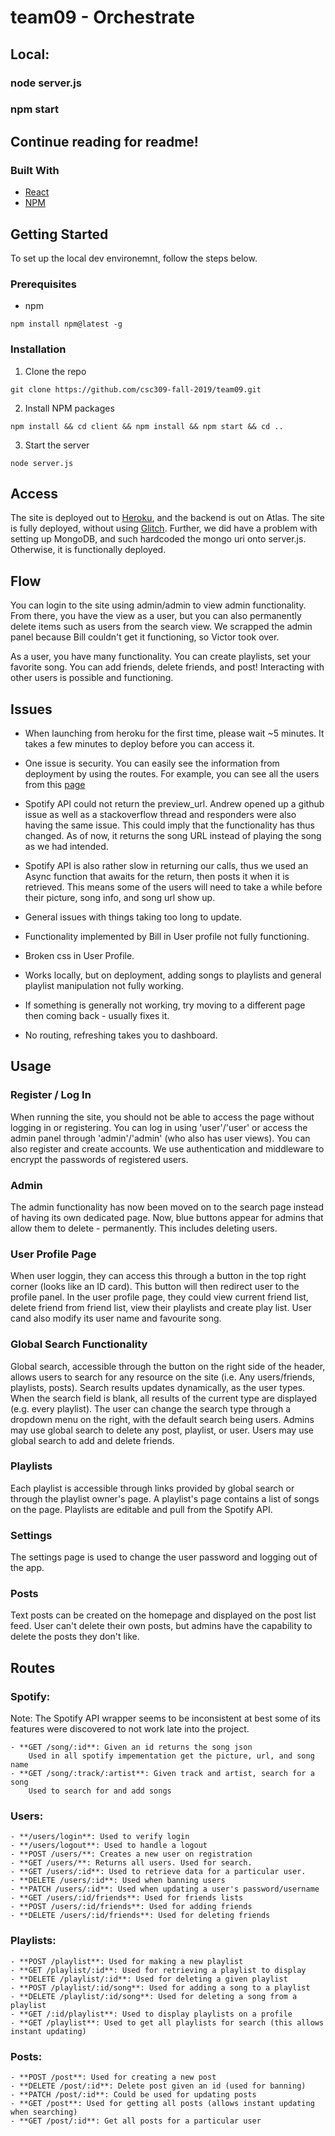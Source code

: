 # team09 - Orchestrate

## Local:
### node server.js
### npm start

## Continue reading for readme!

### Built With
* [React](https://reactjs.org/)
* [NPM](https://www.npmjs.com/)

## Getting Started

To set up the local dev environemnt, follow the steps below.

### Prerequisites

* npm
```
npm install npm@latest -g
```

### Installation

1. Clone the repo
```
git clone https://github.com/csc309-fall-2019/team09.git
```
2. Install NPM packages
```
npm install && cd client && npm install && npm start && cd ..
```
3. Start the server
```
node server.js
```

## Access

The site is deployed out to [Heroku](https://orchestrate-music.herokuapp.com/), and the backend is out on Atlas. The site is fully deployed, without using [Glitch](glitch.me). Further, we did have a problem with setting up MongoDB, and such hardcoded the mongo uri onto server.js. Otherwise, it is functionally deployed.

## Flow

You can login to the site using admin/admin to view admin functionality. From there, you have the view as a user, but you can also permanently delete items such as users from the search view. We scrapped the admin panel because Bill couldn't get it functioning, so Victor took over.

As a user, you have many functionality. You can create playlists, set your favorite song. You can add friends, delete friends, and post! Interacting with other users is possible and functioning.

## Issues

* When launching from heroku for the first time, please wait ~5 minutes. It takes a few minutes to deploy before you can access it.

* One issue is security. You can easily see the information from deployment by using the routes. For example, you can see all the users from this [page](https://orchestrate-music.herokuapp.com/users)

* Spotify API could not return the preview_url. Andrew opened up a github issue as well as a stackoverflow thread and responders were also having the same issue. This could imply that the functionality has thus changed. As of now, it returns the song URL instead of playing the song as we had intended.

* Spotify API is also rather slow in returning our calls, thus we used an Async function that awaits for the return, then posts it when it is retrieved. This means some of the users will need to take a while before their picture, song info, and song url show up.

* General issues with things taking too long to update.

* Functionality implemented by Bill in User profile not fully functioning.

* Broken css in User Profile.

* Works locally, but on deployment, adding songs to playlists and general playlist manipulation not fully working.

* If something is generally not working, try moving to a different page then coming back - usually fixes it.

* No routing, refreshing takes you to dashboard.

## Usage

### Register / Log In
When running the site, you should not be able to access the page without logging in or registering.
You can log in using 'user'/'user' or access the admin panel through 'admin'/'admin' (who also has user views). You can also register and create accounts. We use authentication and middleware to encrypt the passwords of registered users.

### Admin
The admin functionality has now been moved on to the search page instead of having its own dedicated page. Now, blue buttons appear for admins that allow them to delete - permanently. This includes deleting users.


### User Profile Page 
When user loggin, they can access this through a button in the top right corner (looks like an ID card). This button will then redirect user to the profile panel.
In the user profile page, they could view current friend list, delete friend from friend list, view their playlists and create play list.
User cand also modify its user name and favourite song. 

### Global Search Functionality
Global search, accessible through the button on the right side of the header, allows users to search for any resource on the site (i.e. Any users/friends, playlists, posts).
Search results updates dynamically, as the user types. When the search field is blank, all results of the current type are displayed (e.g. every playlist).
The user can change the search type through a dropdown menu on the right, with the default search being users.
Admins may use global search to delete any post, playlist, or user.
Users may use global search to add and delete friends.

### Playlists
Each playlist is accessible through links provided by global search or through the playlist owner's page.
A playlist's page contains a list of songs on the page. Playlists are editable and pull from the Spotify API.


### Settings
The settings page is used to change the user password and logging out of the app.

### Posts
Text posts can be created on the homepage and displayed on the post list feed. User can't delete their own posts, but admins have the capability to delete the posts they don't like.

## Routes

### Spotify:
Note: The Spotify API wrapper seems to be inconsistent at best some of its features were discovered to not work late into the project.

    - **GET /song/:id**: Given an id returns the song json
        Used in all spotify impementation get the picture, url, and song name
    - **GET /song/:track/:artist**: Given track and artist, search for a song
        Used to search for and add songs


### Users:
    - **/users/login**: Used to verify login
    - **/users/logout**: Used to handle a logout
    - **POST /users/**: Creates a new user on registration
    - **GET /users/**: Returns all users. Used for search.
    - **GET /users/:id**: Used to retrieve data for a particular user.
    - **DELETE /users/:id**: Used when banning users
    - **PATCH /users/:id**: Used when updating a user's password/username
    - **GET /users/:id/friends**: Used for friends lists
    - **POST /users/:id/friends**: Used for adding friends
    - **DELETE /users/:id/friends**: Used for deleting friends

### Playlists:
    - **POST /playlist**: Used for making a new playlist
    - **GET /playlist/:id**: Used for retrieving a playlist to display
    - **DELETE /playlist/:id**: Used for deleting a given playlist
    - **POST /playlist/:id/song**: Used for adding a song to a playlist
    - **DELETE /playlist/:id/song**: Used for deleting a song from a playlist
    - **GET /:id/playlist**: Used to display playlists on a profile
    - **GET /playlist**: Used to get all playlists for search (this allows instant updating)

### Posts:     
    - **POST /post**: Used for creating a new post
    - **DELETE /post/:id**: Delete post given an id (used for banning)
    - **PATCH /post/:id**: Could be used for updating posts
    - **GET /post**: Used for getting all posts (allows instant updating when searching)
    - **GET /post/:id**: Get all posts for a particular user
